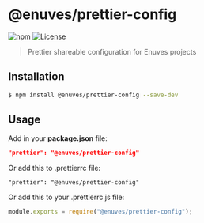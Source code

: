 # @enuves/prettier-config

[![npm][npm-badge]][npm] [![License][license-badge]][license]

> Prettier shareable configuration for Enuves projects

## Installation

```bash
$ npm install @enuves/prettier-config --save-dev
```

## Usage

Add in your **package.json** file:

```json
"prettier": "@enuves/prettier-config"
```

Or add this to .prettierrc file:

```
"prettier": "@enuves/prettier-config"
```

Or add this to your .prettierrc.js file:

```js
module.exports = require("@enuves/prettier-config");
```

[npm]: https://stackedit.io/app
[npm-badge]: https://img.shields.io/npm/v/%40enuves%2Fprettier-config?style=flat

[license]: https://github.com/enuves/prettier-config/blob/master/LICENSE
[license-badge]: https://img.shields.io/github/license/enuves/prettier-config.svg?style=flat
